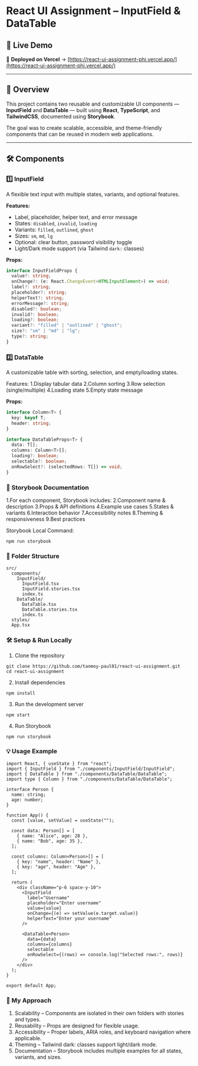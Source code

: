 # React UI Assignment – InputField & DataTable

## 🚀 Live Demo
🔗 **Deployed on Vercel** → [https://react-ui-assignment-phi.vercel.app/](https://react-ui-assignment-phi.vercel.app/)

---

## 📌 Overview
This project contains two reusable and customizable UI components — **InputField** and **DataTable** — built using **React**, **TypeScript**, and **TailwindCSS**, documented using **Storybook**.

The goal was to create scalable, accessible, and theme-friendly components that can be reused in modern web applications.

---

## 🛠 Components

### 1️⃣ InputField
A flexible text input with multiple states, variants, and optional features.

**Features:**
- Label, placeholder, helper text, and error message
- States: `disabled`, `invalid`, `loading`
- Variants: `filled`, `outlined`, `ghost`
- Sizes: `sm`, `md`, `lg`
- Optional: clear button, password visibility toggle
- Light/Dark mode support (via Tailwind `dark:` classes)

**Props:**
```ts
interface InputFieldProps {
  value?: string;
  onChange?: (e: React.ChangeEvent<HTMLInputElement>) => void;
  label?: string;
  placeholder?: string;
  helperText?: string;
  errorMessage?: string;
  disabled?: boolean;
  invalid?: boolean;
  loading?: boolean;
  variant?: "filled" | "outlined" | "ghost";
  size?: "sm" | "md" | "lg";
  type?: string;
}
```

### 2️⃣ DataTable
A customizable table with sorting, selection, and empty/loading states.

Features:
1.Display tabular data
2.Column sorting
3.Row selection (single/multiple)
4.Loading state
5.Empty state message

**Props:**
```ts
interface Column<T> {
  key: keyof T;
  header: string;
}

interface DataTableProps<T> {
  data: T[];
  columns: Column<T>[];
  loading?: boolean;
  selectable?: boolean;
  onRowSelect?: (selectedRows: T[]) => void;
}
```

### 📖 Storybook Documentation

1.For each component, Storybook includes:
2.Component name & description
3.Props & API definitions
4.Example use cases
5.States & variants
6.Interaction behavior
7.Accessibility notes
8.Theming & responsiveness
9.Best practices

Storybook Local Command:
```
npm run storybook
```

### 📂 Folder Structure
```
src/
  components/
    InputField/
      InputField.tsx
      InputField.stories.tsx
      index.ts
    DataTable/
      DataTable.tsx
      DataTable.stories.tsx
      index.ts
  styles/
  App.tsx
```

### 🛠 Setup & Run Locally
1. Clone the repository
```
git clone https://github.com/tanmoy-paul01/react-ui-assignment.git
cd react-ui-assignment
```
2. Install dependencies
```
npm install
```
3. Run the development server
```
npm start
```
4. Run Storybook
```
npm run storybook
```

### 💡 Usage Example
```
import React, { useState } from "react";
import { InputField } from "./components/InputField/InputField";
import { DataTable } from "./components/DataTable/DataTable";
import type { Column } from "./components/DataTable/DataTable";

interface Person {
  name: string;
  age: number;
}

function App() {
  const [value, setValue] = useState("");

  const data: Person[] = [
    { name: "Alice", age: 28 },
    { name: "Bob", age: 35 },
  ];

  const columns: Column<Person>[] = [
    { key: "name", header: "Name" },
    { key: "age", header: "Age" },
  ];

  return (
    <div className="p-6 space-y-10">
      <InputField
        label="Username"
        placeholder="Enter username"
        value={value}
        onChange={(e) => setValue(e.target.value)}
        helperText="Enter your username"
      />

      <DataTable<Person>
        data={data}
        columns={columns}
        selectable
        onRowSelect={(rows) => console.log("Selected rows:", rows)}
      />
    </div>
  );
}

export default App;
```

### 🧠 My Approach
1. Scalability – Components are isolated in their own folders with stories and types.
2. Reusability – Props are designed for flexible usage.
3. Accessibility – Proper labels, ARIA roles, and keyboard navigation where applicable.
4. Theming – Tailwind dark: classes support light/dark mode.
5. Documentation – Storybook includes multiple examples for all states, variants, and sizes.
